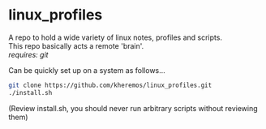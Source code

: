 # linux_profiles
A repo to hold a wide variety of linux notes, profiles and scripts.   
This repo basically acts a remote 'brain'.   
*requires: git*

Can be quickly set up on a system as follows...   
```bash
git clone https://github.com/kheremos/linux_profiles.git
./install.sh
```
(Review install.sh, you should never run arbitrary scripts without reviewing them)
